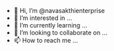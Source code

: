 - 👋 Hi, I’m @navasakthienterprise
- 👀 I’m interested in ...
- 🌱 I’m currently learning ...
- 💞️ I’m looking to collaborate on ...
- 📫 How to reach me ...

<!---
navasakthienterprise/navasakthienterprise is a ✨ special ✨ repository because its `README.md` (this file) appears on your GitHub profile.
You can click the Preview link to take a look at your changes.
--->
